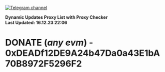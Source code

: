[![Telegram channel](https://img.shields.io/endpoint?url=https://runkit.io/damiankrawczyk/telegram-badge/branches/master?url=https://t.me/n4z4v0d)](https://t.me/n4z4v0d) 

**Dynamic Updates Proxy List with Proxy Checker**  
**Last Updated: 16.12.23 22:06**

# DONATE (_any evm_) - 0xDEADf12DE9A24b47Da0a43E1bA70B8972F5296F2

